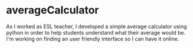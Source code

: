 <h1>averageCalculator</h1>

<p>As I worked as ESL teacher, I developed a simple average calculator using python in order to help students understand what their average would be. I'm working on finding an user friendly interface so I can have it online.</p>
